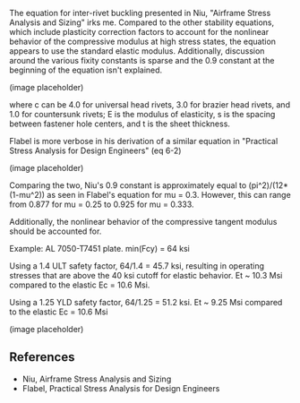 The equation for inter-rivet buckling presented in Niu, "Airframe Stress Analysis and Sizing" irks me. Compared to the other stability equations, which include plasticity correction factors to account for the nonlinear behavior of the compressive modulus at high stress states, the equation appears to use the standard elastic modulus. Additionally, discussion around the various fixity constants is sparse and the 0.9 constant at the beginning of the equation isn't explained.

(image placeholder)

where c can be 4.0 for universal head rivets, 3.0 for brazier head rivets, and 1.0 for countersunk rivets; E is the modulus of elasticity, s is the spacing between fastener hole centers, and t is the sheet thickness.

Flabel is more verbose in his derivation of a similar equation in "Practical Stress Analysis for Design Engineers" (eq 6-2)

(image placeholder)

Comparing the two, Niu's 0.9 constant is approximately equal to (pi^2)/(12*(1-mu^2)) as seen in Flabel's equation for mu = 0.3. However, this can range from 0.877 for mu = 0.25 to 0.925 for mu = 0.333.

Additionally, the nonlinear behavior of the compressive tangent modulus should be accounted for.

Example: AL 7050-T7451 plate. min(Fcy) = 64 ksi

Using a 1.4 ULT safety factor, 64/1.4 = 45.7 ksi, resulting in operating stresses that are above the 40 ksi cutoff for elastic behavior. Et ~ 10.3 Msi compared to the elastic Ec = 10.6 Msi.

Using a 1.25 YLD safety factor, 64/1.25 = 51.2 ksi. Et ~ 9.25 Msi compared to the elastic Ec = 10.6 Msi

(image placeholder)

## References
- Niu, Airframe Stress Analysis and Sizing
- Flabel, Practical Stress Analysis for Design Engineers
